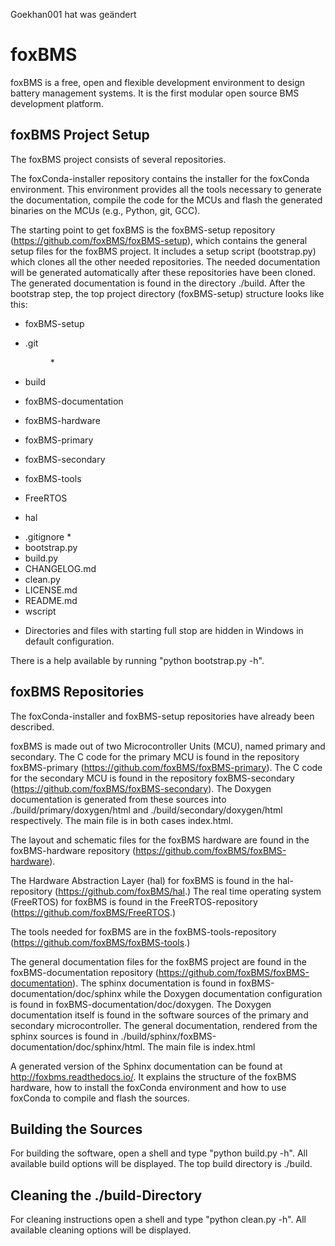 Goekhan001 hat was geändert
# foxBMS

foxBMS is a free, open and flexible development environment to design battery
management systems. It is the first modular open source BMS development
platform.

## foxBMS Project Setup
The foxBMS project consists of several repositories.

The foxConda-installer repository contains the installer for the foxConda
environment. This environment provides all the tools necessary to generate the
documentation, compile the code for the MCUs and flash the generated binaries on
the MCUs (e.g., Python, git, GCC).

The starting point to get foxBMS is the foxBMS-setup
repository (https://github.com/foxBMS/foxBMS-setup), which contains
the general setup files for the foxBMS project. It includes a setup script
(bootstrap.py) which clones all the other needed repositories. The needed
documentation will be generated automatically after these repositories have been
cloned. The generated documentation is found in the directory ./build.
After the bootstrap step, the top project directory (foxBMS-setup) structure
looks like this:

 - foxBMS-setup <dir>
  - .git <dir> *
  - build <dir>
  - foxBMS-documentation <dir>
  - foxBMS-hardware <dir>
  - foxBMS-primary <dir>
  - foxBMS-secondary <dir>
  - foxBMS-tools <dir>
  - FreeRTOS <dir>
  - hal <dir>
  - .gitignore <file> *
  - bootstrap.py <file>
  - build.py <file>
  - CHANGELOG.md <file>
  - clean.py <file>
  - LICENSE.md <file>
  - README.md <file>
  - wscript <file>

* Directories and files with starting full stop are hidden in Windows in default
configuration.

There is a help available by running "python bootstrap.py -h".

## foxBMS Repositories

The foxConda-installer and foxBMS-setup repositories have already been described.

foxBMS is made out of two Microcontroller Units (MCU), named primary and
secondary. The C code for the primary MCU is found in the repository
foxBMS-primary (https://github.com/foxBMS/foxBMS-primary). The C code for the
secondary MCU is found in the repository foxBMS-secondary
(https://github.com/foxBMS/foxBMS-secondary). The Doxygen documentation is
generated from these sources into ./build/primary/doxygen/html and
./build/secondary/doxygen/html respectively. The main file is in both cases
index.html.

The layout and schematic files for the foxBMS hardware are found in the
foxBMS-hardware repository (https://github.com/foxBMS/foxBMS-hardware).

The Hardware Abstraction Layer (hal) for foxBMS is found in the hal-repository
(https://github.com/foxBMS/hal.) The real time operating system (FreeRTOS) for
foxBMS is found in the FreeRTOS-repository (https://github.com/foxBMS/FreeRTOS.)

The tools needed for foxBMS are in the foxBMS-tools-repository
(https://github.com/foxBMS/foxBMS-tools.)

The general documentation files for the foxBMS project are found in the
foxBMS-documentation repository
(https://github.com/foxBMS/foxBMS-documentation). The sphinx documentation is
found in foxBMS-documentation/doc/sphinx while the Doxygen documentation
configuration is found in foxBMS-documentation/doc/doxygen. The Doxygen
documentation itself is found in the software sources of the primary and
secondary microcontroller. The general documentation, rendered from the sphinx
sources is found in ./build/sphinx/foxBMS-documentation/doc/sphinx/html. The
main file is index.html

A generated version of the Sphinx documentation can be found at
http://foxbms.readthedocs.io/. It explains the structure of the
foxBMS hardware, how to install the foxConda environment and how to use foxConda
to compile and flash the sources.

## Building the Sources
For building the software, open a shell and type "python build.py -h". All
available build options will be displayed. The top build directory is ./build.

## Cleaning the ./build-Directory
For cleaning instructions open a shell and type "python clean.py -h". All
available cleaning options will be displayed.
